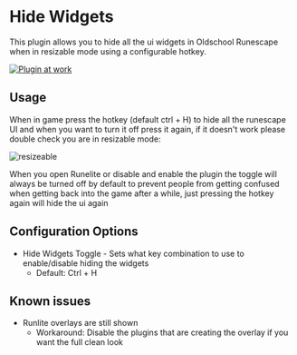 # Hide Widgets

This plugin allows you to hide all the ui widgets in Oldschool Runescape when in resizable mode using a configurable hotkey.

[![Plugin at work](https://thumbs.gfycat.com/CloudyHopefulGoa-size_restricted.gif)](https://gfycat.com/cloudyhopefulgoa)

## Usage

When in game press the hotkey (default ctrl + H) to hide all the runescape UI and when you want to turn it off press it again, if it doesn't work please double check you are in resizable mode:

![resizeable](https://user-images.githubusercontent.com/9059955/84235202-ba728c00-aaf5-11ea-8b9a-6a508419e938.png)

When you open Runelite or disable and enable the plugin the toggle will always be turned off by default to prevent people from getting confused when getting back into the game after a while, just pressing the hotkey again will hide the ui again

## Configuration Options
  - Hide Widgets Toggle - Sets what key combination to use to enable/disable hiding the widgets
    - Default: Ctrl + H

## Known issues
  - Runlite overlays are still shown
    - Workaround: Disable the plugins that are creating the overlay if you want the full clean look
